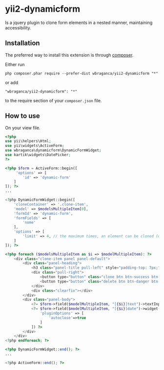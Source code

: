 yii2-dynamicform
===================
Is a jquery plugin to clone form elements in a nested manner, maintaining accessibility.

Installation
------------

The preferred way to install this extension is through [composer](http://getcomposer.org/download/).

Either run

```
php composer.phar require --prefer-dist wbraganca/yii2-dynamicform "*"
```

or add

```
"wbraganca/yii2-dynamicform": "*"
```

to the require section of your `composer.json` file.


How to use
----------

On your view file.

```php
<?php
use yii\helpers\Html;
use yii\widgets\ActiveForm;
use wbraganca\dynamicform\DynamicFormWidget;
use kartik\widgets\DatePicker;
?>

<?php $form = ActiveForm::begin([
     'options' => [
        'id' => 'dynamic-form'
    ]
]); ?>
...

<?php DynamicFormWidget::begin([
    'cloneContainer' => '.clone-item',
    'model' => $modelsMultipleItem[0],
    'formId' => 'dynamic-form',
    'formFields' => [
        'nome'
    ],
    'options' => [
        'limit' => 4, // the maximum times, an element can be cloned (default 999)
    ]
]); ?>

<?php foreach ($modelsMultipleItem as $i => $modelMultipleItem): ?>
    <div class="clone-item panel panel-default">
        <div class="panel-heading">
            <h3 class="panel-title pull-left" style="padding-top: 7px;">Item</h3>
            <div class="pull-right">
                <button type="button" class="clone btn btn-success btn-sm">Clone</button>
                <button type="button" class="delete btn btn-danger btn-sm">Delete</button>
            </div>
            <div class="clearfix"></div>
        </div>
        <div class="panel-body">
            <?= $form->field($modelMultipleItem, "[{$i}]text")->textInput(['maxlength' => 64]) ?>
            <?= $form->field($modelMultipleItem, "[{$i}]date")->widget(DatePicker::classname(), [
                'pluginOptions' => [
                    'autoclose'=>true
                ]
            ]) ?>
        </div>
    </div>
<?php endforeach; ?>

<?php DynamicFormWidget::end(); ?>
...

<?php ActiveForm::end(); ?>
```
